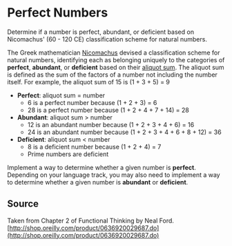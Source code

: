 # Perfect Numbers

Determine if a number is perfect, abundant, or deficient based on
Nicomachus' (60 - 120 CE) classification scheme for natural numbers.

The Greek mathematician [Nicomachus](https://en.wikipedia.org/wiki/Nicomachus) devised a classification scheme for natural numbers, identifying each as belonging uniquely to the categories of **perfect**, **abundant**, or **deficient** based on their [aliquot sum](https://en.wikipedia.org/wiki/Aliquot_sum). The aliquot sum is defined as the sum of the factors of a number not including the number itself. For example, the aliquot sum of 15 is (1 + 3 + 5) = 9

- **Perfect**: aliquot sum = number 
  - 6 is a perfect number because (1 + 2 + 3) = 6
  - 28 is a perfect number because (1 + 2 + 4 + 7 + 14) = 28
- **Abundant**: aliquot sum > number
  - 12 is an abundant number because (1 + 2 + 3 + 4 + 6) = 16
  - 24 is an abundant number because (1 + 2 + 3 + 4 + 6 + 8 + 12) = 36
- **Deficient**: aliquot sum < number
  - 8 is a deficient number because (1 + 2 + 4) = 7
  - Prime numbers are deficient
  
Implement a way to determine whether a given number is **perfect**. Depending on your language track, you may also need to implement a way to determine whether a given number is **abundant** or **deficient**.

## Source

Taken from Chapter 2 of Functional Thinking by Neal Ford. [http://shop.oreilly.com/product/0636920029687.do](http://shop.oreilly.com/product/0636920029687.do)

